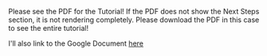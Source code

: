 Please see the PDF for the Tutorial!
If the PDF does not show the Next Steps section, it is not rendering completely. Please download the PDF in this case to see the entire tutorial!

I'll also link to the Google Document [here](https://docs.google.com/document/d/1XJs_mSCVAKSeYSgZnjZaJRIet-rPBniOO-Yitk_qfmY/edit?usp=sharing)
